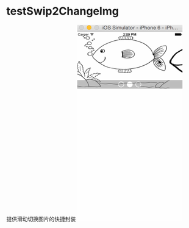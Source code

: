 # testSwip2ChangeImg
提供滑动切换图片的快捷封装
 ![image](https://raw.githubusercontent.com/Lost-Liang/testSwip2ChangeImg/master/screenshots/Untitled.gif)

